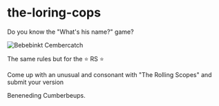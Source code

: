 # the-loring-cops

Do you know the "What's his name?" game?

![Bebebinkt Cembercatch](https://images.indianexpress.com/2015/09/benedict-cumberbatch-759.jpg)


The same rules but for the :star: RS :star:

Come up with an unusual and consonant with "The Rolling Scopes" and submit your version

Beneneding Cumberbeups.

